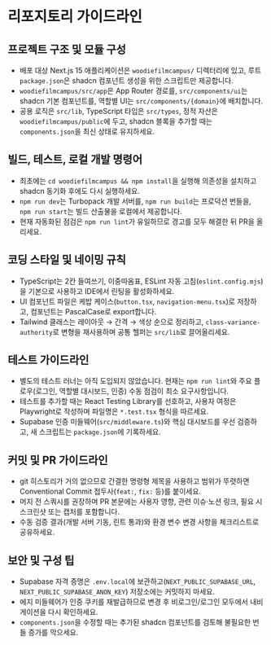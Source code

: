 # 리포지토리 가이드라인

## 프로젝트 구조 및 모듈 구성
- 배포 대상 Next.js 15 애플리케이션은 `woodiefilmcampus/` 디렉터리에 있고, 루트 `package.json`은 shadcn 컴포넌트 생성을 위한 스크립트만 제공합니다.
- `woodiefilmcampus/src/app`은 App Router 경로를, `src/components/ui`는 shadcn 기본 컴포넌트를, 역할별 UI는 `src/components/{domain}`에 배치합니다.
- 공용 로직은 `src/lib`, TypeScript 타입은 `src/types`, 정적 자산은 `woodiefilmcampus/public`에 두고, shadcn 블록을 추가할 때는 `components.json`을 최신 상태로 유지하세요.

## 빌드, 테스트, 로컬 개발 명령어
- 최초에는 `cd woodiefilmcampus && npm install`을 실행해 의존성을 설치하고 shadcn 동기화 후에도 다시 실행하세요.
- `npm run dev`는 Turbopack 개발 서버를, `npm run build`는 프로덕션 번들을, `npm run start`는 빌드 산출물을 로컬에서 제공합니다.
- 현재 자동화된 점검은 `npm run lint`가 유일하므로 경고를 모두 해결한 뒤 PR을 올리세요.

## 코딩 스타일 및 네이밍 규칙
- TypeScript는 2칸 들여쓰기, 이중따옴표, ESLint 자동 고침(`eslint.config.mjs`)을 기본으로 사용하고 IDE에서 린팅을 활성화하세요.
- UI 컴포넌트 파일은 케밥 케이스(`button.tsx`, `navigation-menu.tsx`)로 저장하고, 컴포넌트는 PascalCase로 export합니다.
- Tailwind 클래스는 레이아웃 → 간격 → 색상 순으로 정리하고, `class-variance-authority`로 변형을 재사용하며 공통 헬퍼는 `src/lib`로 끌어올리세요.

## 테스트 가이드라인
- 별도의 테스트 러너는 아직 도입되지 않았습니다. 현재는 `npm run lint`와 주요 플로우(로그인, 역할별 대시보드, 인증) 수동 점검이 최소 요구사항입니다.
- 테스트를 추가할 때는 React Testing Library를 선호하고, 사용자 여정은 Playwright로 작성하며 파일명은 `*.test.tsx` 형식을 따르세요.
- Supabase 인증 미들웨어(`src/middleware.ts`)와 핵심 대시보드를 우선 검증하고, 새 스크립트는 `package.json`에 기록하세요.

## 커밋 및 PR 가이드라인
- git 히스토리가 거의 없으므로 간결한 명령형 제목을 사용하고 범위가 뚜렷하면 Conventional Commit 접두사(`feat:`, `fix:` 등)를 붙이세요.
- 머지 전 스쿼시를 권장하며 PR 본문에는 사용자 영향, 관련 이슈·노션 링크, 필요 시 스크린샷 또는 캡처를 포함합니다.
- 수동 검증 결과(개발 서버 기동, 린트 통과)와 환경 변수 변경 사항을 체크리스트로 공유하세요.

## 보안 및 구성 팁
- Supabase 자격 증명은 `.env.local`에 보관하고(`NEXT_PUBLIC_SUPABASE_URL`, `NEXT_PUBLIC_SUPABASE_ANON_KEY`) 저장소에는 커밋하지 마세요.
- 에지 미들웨어가 인증 쿠키를 재발급하므로 변경 후 비로그인/로그인 모두에서 내비게이션을 다시 확인하세요.
- `components.json`을 수정할 때는 추가된 shadcn 컴포넌트를 검토해 불필요한 번들 증가를 막으세요.
